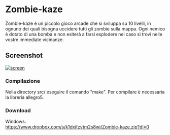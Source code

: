 # Zombie-kaze #
Zombie-kaze è un piccolo gioco arcade che si sviluppa su 10 livelli, in ognuno dei quali bisogna uccidere tutti gli zombie sulla mappa.
Ogni nemico è dotato di una bomba e non esiterà a farsi esplodere nel caso si trovi nelle vostre immediate vicinanze.

## Screenshot ##
<a href='http://imgur.com/0JtAxRj'><img src='http://i.imgur.com/0JtAxRj.png' title='screen' /></a>

### Compilazione ###
Nella directory src/ eseguire il comando "make".
Per compilare è necessaria la libreria allegro5.

### Download ###
Windows: <br>
<a href='https://www.dropbox.com/s/k1dxifzvtm2s8wj/Zombie-kaze.zip?dl=0'>https://www.dropbox.com/s/k1dxifzvtm2s8wj/Zombie-kaze.zip?dl=0</a> <br>
